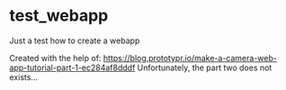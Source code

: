 # test_webapp
Just a test how to create a webapp

Created with the help of: https://blog.prototypr.io/make-a-camera-web-app-tutorial-part-1-ec284af8dddf
Unfortunately, the part two does not exists...
